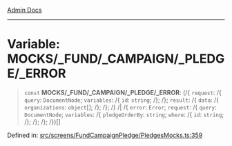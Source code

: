 [Admin Docs](/)

***

# Variable: MOCKS/_FUND/_CAMPAIGN/_PLEDGE/_ERROR

> `const` **MOCKS/_FUND/_CAMPAIGN/_PLEDGE/_ERROR**: (/{ `request`: /{ `query`: `DocumentNode`; `variables`: /{ `id`: `string`; /}; /}; `result`: /{ `data`: /{ `organizations`: `object`[]; /}; /}; /} /| /{ `error`: `Error`; `request`: /{ `query`: `DocumentNode`; `variables`: /{ `pledgeOrderBy`: `string`; `where`: /{ `id`: `string`; /}; /}; /}; /})[]

Defined in: [src/screens/FundCampaignPledge/PledgesMocks.ts:359](https://github.com/PalisadoesFoundation/talawa-admin/blob/main/src/screens/FundCampaignPledge/PledgesMocks.ts#L359)
